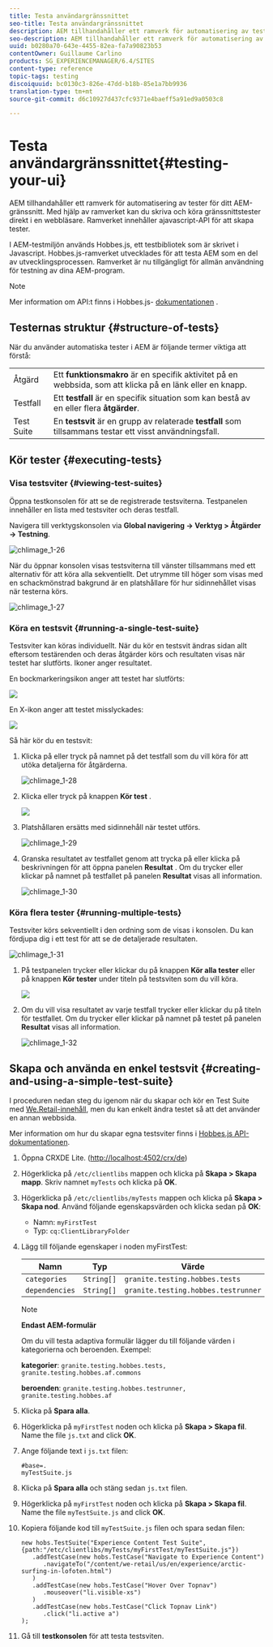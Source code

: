 ```yaml
---
title: Testa användargränssnittet
seo-title: Testa användargränssnittet
description: AEM tillhandahåller ett ramverk för automatisering av tester för ditt AEM UI
seo-description: AEM tillhandahåller ett ramverk för automatisering av tester för ditt AEM UI
uuid: b0280a70-643e-4455-82ea-fa7a90823b53
contentOwner: Guillaume Carlino
products: SG_EXPERIENCEMANAGER/6.4/SITES
content-type: reference
topic-tags: testing
discoiquuid: bc0130c3-826e-47dd-b18b-85e1a7bb9936
translation-type: tm+mt
source-git-commit: d6c10927d437cfc9371e4baeff5a91ed9a0503c8

---
```



# Testa användargränssnittet{#testing-your-ui}

AEM tillhandahåller ett ramverk för automatisering av tester för ditt AEM-gränssnitt. Med hjälp av ramverket kan du skriva och köra gränssnittstester direkt i en webbläsare. Ramverket innehåller ajavascript-API för att skapa tester.

I AEM-testmiljön används Hobbes.js, ett testbibliotek som är skrivet i Javascript. Hobbes.js-ramverket utvecklades för att testa AEM som en del av utvecklingsprocessen. Ramverket är nu tillgängligt för allmän användning för testning av dina AEM-program.

>[!NOTE]
>
>Mer information om API:t finns i Hobbes.js- [dokumentationen](https://helpx.adobe.com/experience-manager/6-4/sites/developing/using/reference-materials/test-api/index.html) .

## Testernas struktur {#structure-of-tests}

När du använder automatiska tester i AEM är följande termer viktiga att förstå:

|  |  |
|---|---|
| Åtgärd | Ett **funktionsmakro** är en specifik aktivitet på en webbsida, som att klicka på en länk eller en knapp. |
| Testfall | Ett **testfall** är en specifik situation som kan bestå av en eller flera **åtgärder**. |
| Test Suite | En **testsvit** är en grupp av relaterade **testfall** som tillsammans testar ett visst användningsfall. |

## Kör tester {#executing-tests}

### Visa testsviter {#viewing-test-suites}

Öppna testkonsolen för att se de registrerade testsviterna. Testpanelen innehåller en lista med testsviter och deras testfall.

Navigera till verktygskonsolen via **Global navigering -> Verktyg > Åtgärder -> Testning**.

![chlimage_1-26](assets/chlimage_1-26.png)

När du öppnar konsolen visas testsviterna till vänster tillsammans med ett alternativ för att köra alla sekventiellt. Det utrymme till höger som visas med en schackmönstrad bakgrund är en platshållare för hur sidinnehållet visas när testerna körs.

![chlimage_1-27](assets/chlimage_1-27.png)

### Köra en testsvit {#running-a-single-test-suite}

Testsviter kan köras individuellt. När du kör en testsvit ändras sidan allt eftersom testärenden och deras åtgärder körs och resultaten visas när testet har slutförts. Ikoner anger resultatet.

En bockmarkeringsikon anger att testet har slutförts:

![](do-not-localize/chlimage_1-5.png)

En X-ikon anger att testet misslyckades:

![](do-not-localize/chlimage_1-6.png)

Så här kör du en testsvit:

1. Klicka på eller tryck på namnet på det testfall som du vill köra för att utöka detaljerna för åtgärderna.

   ![chlimage_1-28](assets/chlimage_1-28.png)

1. Klicka eller tryck på knappen **Kör test** .

   ![](do-not-localize/chlimage_1-7.png)

1. Platshållaren ersätts med sidinnehåll när testet utförs.

   ![chlimage_1-29](assets/chlimage_1-29.png)

1. Granska resultatet av testfallet genom att trycka på eller klicka på beskrivningen för att öppna panelen **Resultat** . Om du trycker eller klickar på namnet på testfallet på panelen **Resultat** visas all information.

   ![chlimage_1-30](assets/chlimage_1-30.png)

### Köra flera tester {#running-multiple-tests}

Testsviter körs sekventiellt i den ordning som de visas i konsolen. Du kan fördjupa dig i ett test för att se de detaljerade resultaten.

![chlimage_1-31](assets/chlimage_1-31.png)

1. På testpanelen trycker eller klickar du på knappen **Kör alla tester** eller på knappen **Kör tester** under titeln på testsviten som du vill köra.

   ![](do-not-localize/chlimage_1-8.png)

1. Om du vill visa resultatet av varje testfall trycker eller klickar du på titeln för testfallet. Om du trycker eller klickar på namnet på testet på panelen **Resultat** visas all information.

   ![chlimage_1-32](assets/chlimage_1-32.png)

## Skapa och använda en enkel testsvit {#creating-and-using-a-simple-test-suite}

I proceduren nedan steg du igenom när du skapar och kör en Test Suite med [We.Retail-innehåll](/help/sites-developing/we-retail.md), men du kan enkelt ändra testet så att det använder en annan webbsida.

Mer information om hur du skapar egna testsviter finns i [Hobbes.js API-dokumentationen](https://helpx.adobe.com/experience-manager/6-4/sites/developing/using/reference-materials/test-api/index.html).

1. Öppna CRXDE Lite. ([http://localhost:4502/crx/de](http://localhost:4502/crx/de))
1. Högerklicka på `/etc/clientlibs` mappen och klicka på **Skapa > Skapa mapp**. Skriv namnet `myTests` och klicka på **OK**.
1. Högerklicka på `/etc/clientlibs/myTests` mappen och klicka på **Skapa > Skapa nod**. Använd följande egenskapsvärden och klicka sedan på **OK**:

   * Namn: `myFirstTest`
   * Typ: `cq:ClientLibraryFolder`

1. Lägg till följande egenskaper i noden myFirstTest:

   | Namn | Typ | Värde |
   |---|---|---|
   | `categories` | `String[]` | `granite.testing.hobbes.tests` |
   | `dependencies` | `String[]` | `granite.testing.hobbes.testrunner` |

   >[!NOTE]
   >
   >**Endast AEM-formulär**
   >
   >Om du vill testa adaptiva formulär lägger du till följande värden i kategorierna och beroenden. Exempel:
   >
   >**kategorier**: `granite.testing.hobbes.tests, granite.testing.hobbes.af.commons`
   >
   >**beroenden**: `granite.testing.hobbes.testrunner, granite.testing.hobbes.af`

1. Klicka på **Spara alla**.
1. Högerklicka på `myFirstTest` noden och klicka på **Skapa > Skapa fil**. Name the file `js.txt` and click **OK**.
1. Ange följande text i `js.txt` filen:

   ```
   #base=.
   myTestSuite.js
   ```

1. Klicka på **Spara alla** och stäng sedan `js.txt` filen.
1. Högerklicka på `myFirstTest` noden och klicka på **Skapa > Skapa fil**. Name the file `myTestSuite.js` and click **OK**.
1. Kopiera följande kod till `myTestSuite.js` filen och spara sedan filen:

   ```
   new hobs.TestSuite("Experience Content Test Suite", {path:"/etc/clientlibs/myTests/myFirstTest/myTestSuite.js"})
      .addTestCase(new hobs.TestCase("Navigate to Experience Content")
         .navigateTo("/content/we-retail/us/en/experience/arctic-surfing-in-lofoten.html")
      )
      .addTestCase(new hobs.TestCase("Hover Over Topnav")
         .mouseover("li.visible-xs")
      )
      .addTestCase(new hobs.TestCase("Click Topnav Link")
         .click("li.active a")
   );
   ```

1. Gå till **testkonsolen** för att testa testsviten.

